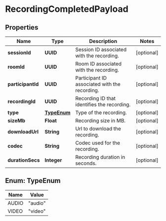 

# RecordingCompletedPayload


## Properties

Name | Type | Description | Notes
------------ | ------------- | ------------- | -------------
**sessionId** | **UUID** | Session ID associated with the recording. |  [optional]
**roomId** | **UUID** | Room ID associated with the recording. |  [optional]
**participantId** | **UUID** | Participant ID associated with the recording. |  [optional]
**recordingId** | **UUID** | Recording ID that identifies the recording. |  [optional]
**type** | [**TypeEnum**](#TypeEnum) | Type of the recording. |  [optional]
**sizeMb** | **Float** | Recording size in MB. |  [optional]
**downloadUrl** | **String** | Url to download the recording. |  [optional]
**codec** | **String** | Codec used for the recording. |  [optional]
**durationSecs** | **Integer** | Recording duration in seconds. |  [optional]



## Enum: TypeEnum

Name | Value
---- | -----
AUDIO | &quot;audio&quot;
VIDEO | &quot;video&quot;



